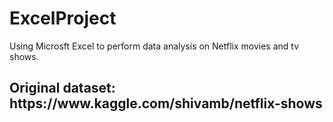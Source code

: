 # ExcelProject
Using Microsft Excel to perform data analysis on Netflix movies and tv shows.

<h2>Original dataset: https://www.kaggle.com/shivamb/netflix-shows </h2>


